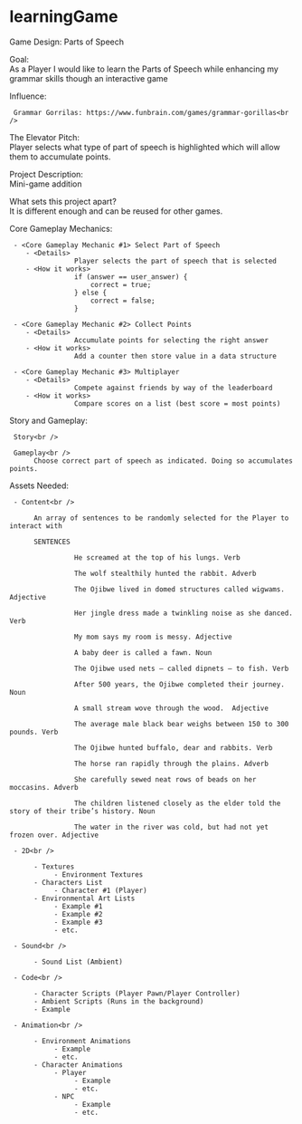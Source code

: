 # learningGame
Game Design: Parts of Speech

Goal:<br />
     As a Player
     I would like to learn the Parts of Speech
     while enhancing my grammar skills
     though an interactive game

Influence:<br />

     Grammar Gorrilas: https://www.funbrain.com/games/grammar-gorillas<br />	

The Elevator Pitch:<br />
     Player selects what type of part of speech is highlighted which will allow them to accumulate points.

Project Description:<br />
     Mini-game addition

What sets this project apart?<br />
     It is different enough and can be reused for other games.

Core Gameplay Mechanics:<br />

     - <Core Gameplay Mechanic #1> Select Part of Speech
		- <Details>
                    Player selects the part of speech that is selected
		- <How it works>
                    if (answer == user_answer) {
                        correct = true;
                    } else {
                        correct = false;
                    }

     - <Core Gameplay Mechanic #2> Collect Points
		- <Details>
                    Accumulate points for selecting the right answer
		- <How it works>
                    Add a counter then store value in a data structure

     - <Core Gameplay Mechanic #3> Multiplayer
		- <Details>
                    Compete against friends by way of the leaderboard
		- <How it works>
                    Compare scores on a list (best score = most points)

Story and Gameplay:<br />

     Story<br />

     Gameplay<br />
          Choose correct part of speech as indicated. Doing so accumulates points.

Assets Needed:<br />

     - Content<br />
          
          An array of sentences to be randomly selected for the Player to interact with

          SENTENCES
 
                    He screamed at the top of his lungs. Verb
 
                    The wolf stealthily hunted the rabbit. Adverb
 
                    The Ojibwe lived in domed structures called wigwams. Adjective
 
                    Her jingle dress made a twinkling noise as she danced. Verb
 
                    My mom says my room is messy. Adjective
 
                    A baby deer is called a fawn. Noun
 
                    The Ojibwe used nets – called dipnets – to fish. Verb
 
                    After 500 years, the Ojibwe completed their journey. Noun
 
                    A small stream wove through the wood.  Adjective
 
                    The average male black bear weighs between 150 to 300 pounds. Verb
 
                    The Ojibwe hunted buffalo, dear and rabbits. Verb
 
                    The horse ran rapidly through the plains. Adverb
 
                    She carefully sewed neat rows of beads on her moccasins. Adverb
 
                    The children listened closely as the elder told the story of their tribe’s history. Noun
 
                    The water in the river was cold, but had not yet frozen over. Adjective

     - 2D<br />

          - Textures
               - Environment Textures
          - Characters List
               - Character #1 (Player)
          - Environmental Art Lists
               - Example #1
               - Example #2 
               - Example #3
               - etc.

     - Sound<br />

          - Sound List (Ambient)

     - Code<br />

          - Character Scripts (Player Pawn/Player Controller)
          - Ambient Scripts (Runs in the background)
          - Example

     - Animation<br />

          - Environment Animations 
               - Example
               - etc.
          - Character Animations 
               - Player
                    - Example 
                    - etc.
               - NPC
                    - Example
                    - etc.
